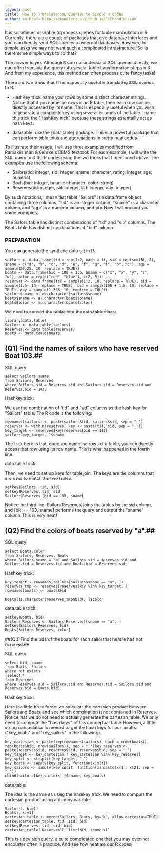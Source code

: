 ```yaml
---
layout: post
title:  How to Translate SQL Queries to Simple R Codes
author: <a href="http://chandlerzuo.github.io/">Chandler</a>
---
```


It is sometimes desirable to process queries for table manipulation in R. Currently, there are a couple of packages that give database interfaces and you can directly send SQL queries to external databases. However, for simple tasks we may not want such a complicated infrastructure. So, is there some simple ways to do that?

The answer is yes. Although R can not understand SQL queries directly, we can often translate the query into several table transformation steps in R. And from my experience, this method can often process quite fancy tasks!

There are two tricks that I find especially useful in translating SQL queries to R:

-  HashKey trick: name your rows by some distinct character strings. Notice that if you name the rows in an R table, then each row can be directly accessed by its name. This is especially useful when you wish to generate a composite key using several columns of the table. I name this trick the "HashKey trick" because these strings essentailly act as hash keys.
 
-  data.table: use the {data.table} package. This is a powerful package that can perform table joins and aggregations in pretty neat codes.

To illustrate their usage, I will use three examples modified from Ramakrishnan & Gehrke's DBMS textbook.For each example, I will write the SQL query and the R codes using the two tricks that I mentioned above. The examples use the following schema:

-    Sailors(tid: integer, sid: integer, sname: character, rating: integer, age: numeric)
-    Boats(bid: integer, bname: character, color: string)
-    Reserves(tid: integer, sid: integer, bid: integer, day: integer)

By such notations, I mean that table "Sailors" is a data.frame object containing three columns, "sid" is an integer column, "sname" is a character column, and "age" is a numeric column, and etc. Now I will present you some examples.

The Sailors table has distinct combinations of "tid" and "sid" columns. The Boats table has distinct combinations of "bid" column.

### PREPARATION ###

You can generate the synthetic data set in R:

	sailors <- data.frame(tid = rep(1:2, each = 5), sid = rep(seq(5), 2), sname = c("a", "b", "c", "d", "e", "f", "g", "a", "b", "c"), age = sample(20:25, 10, replace = TRUE))
	boats <- data.frame(bid = 100 + 1:5, bname = c("x", "x", "y", "z", "w"), color = rep(c("red", "blue"), c(2, 3)))
	reserves <- data.frame(tid = sample(1:2, 10, replace = TRUE), sid = sample(1:5, 10, replace = TRUE), bid = sample(100 + 1:5, 10, replace = TRUE), day = sample(1:365, 10, replace = TRUE))
	sailors$sname <- as.character(sailors$sname)
	boats$sname <- as.character(boats$bname)
	boats$color <- as.character(boats$color)

We need to convert the tables into the data.table class:

	library(data.table)
	Sailors <- data.table(sailors)
	Reserves <- data.table(reserves)
	Boats <- data.table(boats)

## (Q1) Find the names of sailors who have reserved Boat 103.##

SQL query:

	select Sailors.sname
	from Sailors, Reserves
	where Sailors.sid = Reserves.sid and Sailors.tid = Reserves.tid and Reserves.bid = 103;

Hashkey trick:

We use the combination of "tid" and "sid" columns as the hash key for "Sailors" table. The R code is the following:

	rownames(sailors) <- paste(sailors$tid, sailors$sid, sep = "_")
	reserves <- within(reserves, key <- paste(tid, sid, sep = "_"))
	key_target <- reserves$key[reserves$bid == 103]
	sailors[key_target, ]$sname

The trick here is that, once you name the rows of a table, you can directly access that row using its row name. This is what happened in the fourth line.

data.table trick:

Then, we need to set up keys for table join. The keys are the columns that are used to match the two tables:

    setkey(Sailors, tid, sid)
    setkey(Reserves, tid, sid)
    Sailors[Reserves][bid == 103, sname]

Notice the third line: Sailors[Reserves] joins the tables by the sid column, and [bid == 103, sname] performs the query and output the "sname" column. This is very neat!

## (Q2) Find the colors of boats reserved by "a".##

SQL query:

    select Boats.color
    from Sailors, Reserves, Boats
    where Sailors.sname = "a" and Sailors.sid = Reserves.sid and Sailors.tid = Reserves.tid and Boats.bid = Reserves.sid;

Hashkey trick:

    key_target <-rownames(sailors[sailors$sname == "a", ])
    reserves_tmp <- reserves[reserves$key %in% key_target, ]
    rownames(boats) <- boats$bid

    boats[as.character(reserves_tmp$bid), ]$color

data.table trick:

    setkey(Boats, bid)
    Sailors_Reserves <- Sailors[Reserves][sname == "a", ]
    setkey(Sailors_Reserves, bid)
    Boats[Sailors_Reserves, color]

##(Q3) Find the bids of the boats for each sailor that he/she has not reserved.##

SQL query:

    select bid, sname
    from Boats, Sailors
    where not exists
    (select *
    from Reserves
    where Reserves.sid = Sailors.sid and Reserves.tid = Sailors.tid and Reserves.bid = Boats.bid);

Hashkey trick:

Here is a little brute force: we calculate the cartesian product between Sailors and Boats, and see which combination is not contained in Reserves. Notice that we do not need to actually generate the cartesian table. We only need to compute the "hash keys" of this conceptual table. However, a little string manipulation is needed to get the hash keys for our results ("key_boats" and "key_sailors" in the following).

    key_cartesian <- paste(rep(rownames(sailors), each = nrow(boats)), rep(boats$bid, nrow(sailors)), sep = "_")key_reserves <- paste(reserves$tid, reserves$sid, reserves$bid, sep = "_")
    key_target <- key_cartesian[! key_cartesian %in% key_reserves]
    key_split <- strsplit(key_target, "_")
    key_boats <- sapply(key_split, function(x)x[3])
    key_sailors <- sapply(key_split, function(x) paste(x[1], x[2], sep = "_"))
    cbind(sailors[key_sailors, ]$sname, key_boats)

data.table:

The idea is the same as using the hashkey trick. We need to compute the cartesian product using a dummy variable:

    Sailors[, k:=1]
    Boats[, k:=1]
    cartesian_table <- merge(Sailors, Boats, by="k", allow.cartesian=TRUE)
    setkey(cartesian_table, tid, sid, bid)
    setkey(Reserves, tid, sid, bid)
    cartesian_table[!Reserves][, list(bid, sname.x)]

This is a devision query, a quite complicated one that you may even not encounter often in practice. And see how neat are our R codes!
